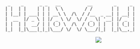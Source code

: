 ```
 _    _      _ _   __          __        _     _
| |  | |    | | |  \ \        / /       | |   | |
| |__| | ___| | | __\ \  /\  / /__  _ __| | __| |
|  __  |/ _ \ | |/ _ \ \/  \/ / _ \| '__| |/ _` |
| |  | |  __/ | | (_) \  /\  / (_) | |  | | (_| |
|_|  |_|\___|_|_|\___/ \/  \/ \___/|_|  |_|\__,_|
```

<div align="center">
  <a href="https://github.com/vn7n24fzkq/github-profile-summary-cards">
    <img src="https://github-profile-summary-cards.vercel.app/api/cards/repos-per-language?username=Satoing&theme=github&hide=HTML" />
  </a>
<!--   <a href="[https://github.com/vn7n24fzkq/github-profile-summary-cards](https://github-readme-stats.vercel.app/api?username=Satoing&show_icons=true)">
    <img src="https://github-readme-stats.vercel.app/api?username=Satoing&show_icons=true">
  </a> -->
</div>

